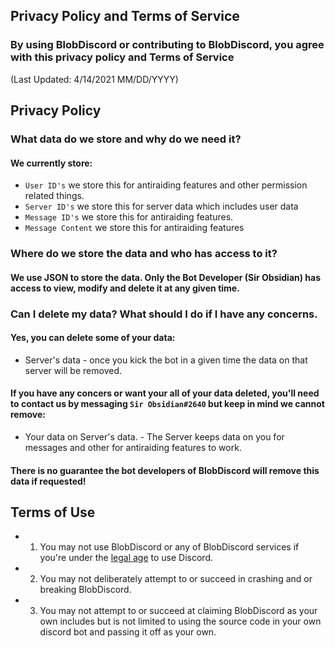 ## Privacy Policy and Terms of Service
### By using BlobDiscord or contributing to BlobDiscord, you agree with this privacy policy and Terms of Service

(Last Updated: 4/14/2021 MM/DD/YYYY)

## Privacy Policy
### What data do we store and why do we need it?

#### We currently store: 
- `User ID's` we store this for antiraiding features and other permission related things.
- `Server ID's` we store this for server data which includes user data
- `Message ID's` we store this for antiraiding features.
- `Message Content` we store this for antiraiding features

### Where do we store the data and who has access to it?

#### We use JSON to store the data. Only the Bot Developer (Sir Obsidian) has access to view, modify and delete it at any given time.

### Can I delete my data? What should I do if I have any concerns.

#### Yes, you can delete some of your data: 
- Server's data - once you kick the bot in a given time the data on that server will be removed.
#### If you have any concers or want your **all** of your data deleted, you'll need to contact us by messaging `Sir Obsidian#2640` but keep in mind we cannot remove:
- Your data on Server's data. - The Server keeps data on you for messages and other for antiraiding features to work.

#### There is no guarantee the bot developers of BlobDiscord will remove this data if requested!

## Terms of Use
- 1) You may not use BlobDiscord or any of BlobDiscord services if you're under the [legal age](https://support.discord.com/hc/en-us/articles/360040724612-Why-is-Discord-asking-for-my-birthday-) to use Discord.
- 2) You may not deliberately attempt to or succeed in crashing and or breaking BlobDiscord.
- 3) You may not attempt to or succeed at claiming BlobDiscord as your own includes but is not limited to using the source code in your own discord bot and passing it off as your own.    
